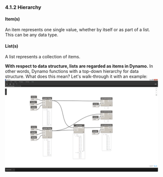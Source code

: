 ### 4.1.2 Hierarchy

#### Item(s)
An item represents one single value, whether by itself or as part of a list.  This can be any data type.
#### List(s)
A list represents a collection of items.

**With respect to data structure, lists are regarded as items in Dynamo.**  In other words, Dynamo functions with a top-down hierarchy for data structure. What does this mean?  Let's walk-through it with an example:
![Series of Diagrams](images/4-1/4-2-Items-Lists-005.png)

